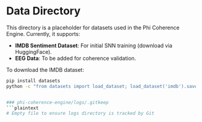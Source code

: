 # Data Directory

This directory is a placeholder for datasets used in the Phi Coherence Engine. Currently, it supports:
- **IMDB Sentiment Dataset**: For initial SNN training (download via HuggingFace).
- **EEG Data**: To be added for coherence validation.

To download the IMDB dataset:
```bash
pip install datasets
python -c "from datasets import load_dataset; load_dataset('imdb').save_to_disk('phi-coherence-engine/data/imdb')"


### phi-coherence-engine/logs/.gitkeep
```plaintext
# Empty file to ensure logs directory is tracked by Git

